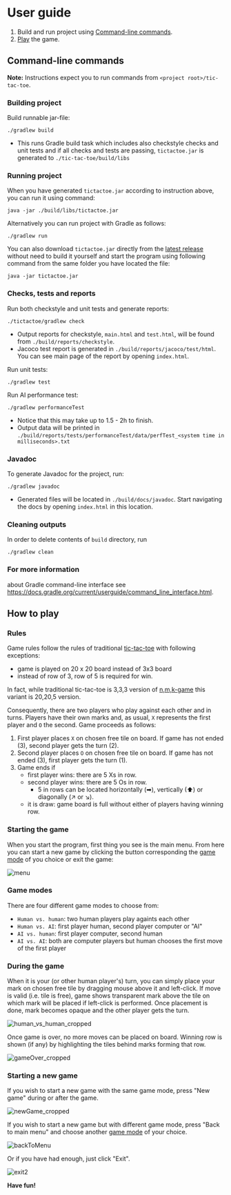 # User guide

1. Build and run project using [Command-line commands](#command-line-commands).
2. [Play](#how-to-play) the game.

## Command-line commands
**Note:** Instructions expect you to run commands from `<project root>/tic-tac-toe`.

### Building project
Build runnable jar-file:
```
./gradlew build
```
- This runs Gradle build task which includes also checkstyle checks and unit tests and if all checks and tests are passing, `tictactoe.jar` is generated to `./tic-tac-toe/build/libs`

### Running project

When you have generated `tictactoe.jar` according to instruction above, you can run it using command:
```
java -jar ./build/libs/tictactoe.jar
```

Alternatively you can run project with Gradle as follows:
```
./gradlew run
```

You can also download `tictactoe.jar` directly from the [latest release](https://github.com/toniramo/tic-tac-toe/releases/latest) without need to build it yourself and start the program using following command from the same folder you have located the file:
```
java -jar tictactoe.jar
```

### Checks, tests and reports
Run both checkstyle and unit tests and generate reports:
```
./tictactoe/gradlew check
```
   - Output reports for checkstyle, `main.html` and `test.html`, will be found from `./build/reports/checkstyle`.
   - Jacoco test report is generated in `./build/reports/jacoco/test/html`. You can see main page of the report by opening `index.html`.

Run unit tests:
```
./gradlew test
```

Run AI performance test:
```
./gradlew performanceTest
```
- Notice that this may take up to 1.5 - 2h to finish. 
- Output data will be printed in `./build/reports/tests/performanceTest/data/perfTest_<system time in milliseconds>.txt`

### Javadoc
To generate Javadoc for the project, run:
```
./gradlew javadoc
```
- Generated files will be located in `./build/docs/javadoc`. Start navigating the docs by opening `index.html` in this location.

### Cleaning outputs
In order to delete contents of `build` directory, run
```
./gradlew clean
```
### For more information 
about Gradle command-line interface see https://docs.gradle.org/current/userguide/command_line_interface.html.

## How to play

### Rules
Game rules follow the rules of traditional [tic-tac-toe](https://en.wikipedia.org/wiki/Tic-tac-toe) with following exceptions:
- game is played on 20 x 20 board instead of 3x3 board
- instead of row of 3, row of 5 is required for win. 

In fact, while traditional tic-tac-toe is 3,3,3 version of [n,m,k-game](https://en.wikipedia.org/wiki/Tic-tac-toe) this variant is 20,20,5 version.

Consequently, there are two players who play against each other and in turns. Players have their own marks and, as usual, `X` represents the first player and `O` the second. Game proceeds as follows:
1. First player places `X` on chosen free tile on board. If game has not ended (3), second player gets the turn (2).
2. Second player places `O` on chosen free tile on board. If game has not ended (3), first player gets the turn (1).
3. Game ends if 
    - first player wins: there are 5 Xs in row. 
    - second player wins:  there are 5 Os in row.
      - 5 in rows can be located horizontally (➡), vertically (⬆) or diagonally (↗ or ↘).
    - it is draw: game board is full without either of players having winning row. 

### Starting the game

When you start the program, first thing you see is the main menu.
From here you can start a new game by clicking the button corresponding the [game mode](#game-modes) of you choice or exit the game:

![menu](https://user-images.githubusercontent.com/47885648/139231798-27780966-a6e2-4f63-a2ae-f72a1ffa764b.gif)


### Game modes
There are four different game modes to choose from:
- `Human vs. human`: two human players play againts each other
- `Human vs. AI`: first player human, second player computer or "AI"
- `AI vs. human`: first player computer, second human
- `AI vs. AI`: both are computer players but human chooses the first move of the first player

### During the game

When it is your (or other human player's) turn, you can simply place your mark on chosen free tile by dragging mouse above it and left-click. If move is valid (i.e. tile is free), game shows transparent mark above the tile on which mark will be placed if left-click is performed. Once placement is done, mark becomes opaque and the other player gets the turn.

![human_vs_human_cropped](https://user-images.githubusercontent.com/47885648/139236072-211599b9-a995-48dd-ab8c-caa4c614f3c6.gif)


Once game is over, no more moves can be placed on board. Winning row is shown (if any) by highlighting the tiles behind marks forming that row.

![gameOver_cropped](https://user-images.githubusercontent.com/47885648/139236621-3c14c104-0c0d-481a-ad2d-c2007cbc497f.png)


### Starting a new game 
If you wish to start a new game with the same game mode, press "New game" during or after the game.

![newGame_cropped](https://user-images.githubusercontent.com/47885648/139239169-f8e49b46-3d3a-45ba-8ba8-c59633151eb2.gif)


If you wish to start a new game but with different game mode, press "Back to main menu" and choose another [game mode](#game-modes) of your choice.

![backToMenu](https://user-images.githubusercontent.com/47885648/139240925-2b66324c-0075-4838-8e28-328843cb44e4.gif)

Or if you have had enough, just click "Exit".

![exit2](https://user-images.githubusercontent.com/47885648/139241326-95998dd9-b0ef-43dc-8161-09c39a0400e3.png)

**Have fun!**
